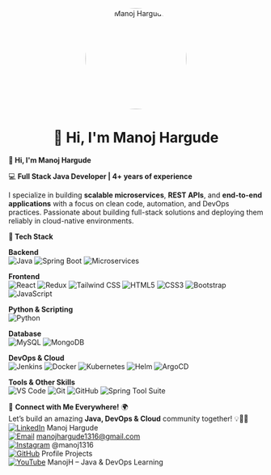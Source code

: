 <p align="center">
  <img src="https://github.com/manojhargude/profile-project/raw/main/assets/profile.jpg" alt="Manoj Hargude" width="200" style="border-radius:50%;"/>
</p>

<h1 align="center">👋 Hi, I'm Manoj Hargude</h1>

**👋 Hi, I'm Manoj Hargude**

💻 **Full Stack Java Developer | 4+ years of experience**

I specialize in building **scalable microservices**, **REST APIs**, and **end-to-end applications** with a focus on clean code, automation, and DevOps practices. Passionate about building full-stack solutions and deploying them reliably in cloud-native environments.

**🌟 Tech Stack**

**Backend**  
![Java](https://img.shields.io/badge/Java-ED8B00?style=flat&logo=java&logoColor=white)
![Spring Boot](https://img.shields.io/badge/Spring%20Boot-6DB33F?style=flat&logo=spring&logoColor=white)
![Microservices](https://img.shields.io/badge/Microservices-0052CC?style=flat&logo=microdot)

**Frontend**  
![React](https://img.shields.io/badge/React-61DAFB?style=flat&logo=react&logoColor=black)
![Redux](https://img.shields.io/badge/Redux-764ABC?style=flat&logo=redux&logoColor=white)
![Tailwind CSS](https://img.shields.io/badge/Tailwind%20CSS-38B2AC?style=flat&logo=tailwind-css&logoColor=white)
![HTML5](https://img.shields.io/badge/HTML5-E34F26?style=flat&logo=html5&logoColor=white)
![CSS3](https://img.shields.io/badge/CSS3-1572B6?style=flat&logo=css3&logoColor=white)
![Bootstrap](https://img.shields.io/badge/Bootstrap-7952B3?style=flat&logo=bootstrap&logoColor=white)
![JavaScript](https://img.shields.io/badge/JavaScript-F7DF1E?style=flat&logo=javascript&logoColor=black)

**Python & Scripting**  
![Python](https://img.shields.io/badge/Python-3776AB?style=flat&logo=python&logoColor=white)

**Database**   
![MySQL](https://img.shields.io/badge/MySQL-4479A1?style=flat&logo=mysql&logoColor=white)
![MongoDB](https://img.shields.io/badge/MongoDB-47A248?style=flat&logo=mongodb&logoColor=white)

**DevOps & Cloud**  
![Jenkins](https://img.shields.io/badge/Jenkins-D24939?style=flat&logo=jenkins&logoColor=white)
![Docker](https://img.shields.io/badge/Docker-2496ED?style=flat&logo=docker&logoColor=white)
![Kubernetes](https://img.shields.io/badge/Kubernetes-326CE5?style=flat&logo=kubernetes&logoColor=white)
![Helm](https://img.shields.io/badge/Helm-0F0F0F?style=flat&logo=helm&logoColor=white)
![ArgoCD](https://img.shields.io/badge/ArgoCD-221E33?style=flat&logo=argocd&logoColor=white)

**Tools & Other Skills**  
![VS Code](https://img.shields.io/badge/VS%20Code-007ACC?style=flat&logo=visual-studio-code&logoColor=white)
![Git](https://img.shields.io/badge/Git-F05032?style=flat&logo=git&logoColor=white)
![GitHub](https://img.shields.io/badge/GitHub-181717?style=flat&logo=github&logoColor=white)
![Spring Tool Suite](https://img.shields.io/badge/Spring%20Tool%20Suite-6DB33F?style=flat&logo=spring&logoColor=white)



🔗 **Connect with Me Everywhere!** 🌍  
Let’s build an amazing **Java, DevOps & Cloud** community together! 💡👩‍💻  
[![LinkedIn](https://img.shields.io/badge/LinkedIn-0077B5?style=flat&logo=linkedin&logoColor=white)](https://www.linkedin.com/in/manoj-hargude) Manoj Hargude  
[![Email](https://img.shields.io/badge/Email-D14836?style=flat&logo=gmail&logoColor=white)](mailto:manojhargude1316@gmail.com) manojhargude1316@gmail.com  
[![Instagram](https://img.shields.io/badge/Instagram-E4405F?style=flat&logo=instagram&logoColor=white)](https://www.instagram.com/manoj1316) @manoj1316    
[![GitHub](https://img.shields.io/badge/GitHub-181717?style=flat&logo=github&logoColor=white)](https://github.com/manojhargude/profile-project) Profile Projects  
[![YouTube](https://img.shields.io/badge/YouTube-FF0000?style=flat&logo=youtube&logoColor=white)](https://www.youtube.com/@ManojH) ManojH – Java & DevOps Learning

